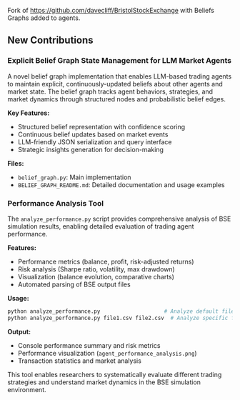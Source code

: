 Fork of https://github.com/davecliff/BristolStockExchange with Beliefs Graphs added to agents.

## New Contributions

### Explicit Belief Graph State Management for LLM Market Agents

A novel belief graph implementation that enables LLM-based trading agents to maintain explicit, continuously-updated beliefs about other agents and market state. The belief graph tracks agent behaviors, strategies, and market dynamics through structured nodes and probabilistic belief edges.

**Key Features:**
- Structured belief representation with confidence scoring
- Continuous belief updates based on market events
- LLM-friendly JSON serialization and query interface
- Strategic insights generation for decision-making

**Files:**
- `belief_graph.py`: Main implementation
- `BELIEF_GRAPH_README.md`: Detailed documentation and usage examples

### Performance Analysis Tool

The `analyze_performance.py` script provides comprehensive analysis of BSE simulation results, enabling detailed evaluation of trading agent performance.

**Features:**
- Performance metrics (balance, profit, risk-adjusted returns)
- Risk analysis (Sharpe ratio, volatility, max drawdown)
- Visualization (balance evolution, comparative charts)
- Automated parsing of BSE output files

**Usage:**
```bash
python analyze_performance.py                    # Analyze default files
python analyze_performance.py file1.csv file2.csv  # Analyze specific files
```

**Output:**
- Console performance summary and risk metrics
- Performance visualization (`agent_performance_analysis.png`)
- Transaction statistics and market analysis

This tool enables researchers to systematically evaluate different trading strategies and understand market dynamics in the BSE simulation environment.


 
